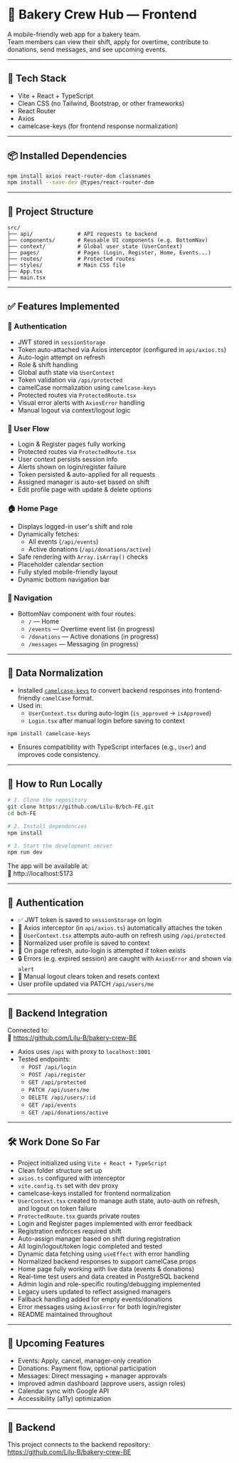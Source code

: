 # 🧁 Bakery Crew Hub — Frontend

A mobile-friendly web app for a bakery team.  
Team members can view their shift, apply for overtime, contribute to donations, send messages, and see upcoming events.

---

## 🚀 Tech Stack

- Vite + React + TypeScript
- Clean CSS (no Tailwind, Bootstrap, or other frameworks)
- React Router
- Axios
- camelcase-keys (for frontend response normalization)

---

## 📦 Installed Dependencies

```bash
npm install axios react-router-dom classnames
npm install --save-dev @types/react-router-dom
```

---

## 📁 Project Structure

```
src/
├── api/              # API requests to backend
├── components/       # Reusable UI components (e.g. BottomNav)
├── context/          # Global user state (UserContext)
├── pages/            # Pages (Login, Register, Home, Events...)
├── routes/           # Protected routes
├── styles/           # Main CSS file
├── App.tsx
├── main.tsx
```

---

## ✅ Features Implemented

### 🔐 Authentication
- JWT stored in `sessionStorage`
- Token auto-attached via Axios interceptor (configured in `api/axios.ts`)
- Auto-login attempt on refresh
- Role & shift handling
- Global auth state via `UserContext`
- Token validation via `/api/protected`
- camelCase normalization using `camelcase-keys`
- Protected routes via `ProtectedRoute.tsx`
- Visual error alerts with `AxiosError` handling
- Manual logout via context/logout logic

### 👤 User Flow
- Login & Register pages fully working
- Protected routes via `ProtectedRoute.tsx`
- User context persists session info
- Alerts shown on login/register failure
- Token persisted & auto-applied for all requests
- Assigned manager is auto-set based on shift
- Edit profile page with update & delete options

### 🏠 Home Page
- Displays logged-in user's shift and role
- Dynamically fetches:
  - All events (`/api/events`)
  - Active donations (`/api/donations/active`)
- Safe rendering with `Array.isArray()` checks
- Placeholder calendar section
- Fully styled mobile-friendly layout
- Dynamic bottom navigation bar

### 📱 Navigation
- BottomNav component with four routes:
  - `/` — Home
  - `/events` — Overtime event list (in progress)
  - `/donations` — Active donations (in progress)
  - `/messages` — Messaging (in progress)

---

## 🔁 Data Normalization

- Installed [`camelcase-keys`](https://github.com/sindresorhus/camelcase-keys) to convert backend responses into frontend-friendly `camelCase` format.
- Used in:
  - `UserContext.tsx` during auto-login (`is_approved` → `isApproved`)
  - `Login.tsx` after manual login before saving to context

```bash
npm install camelcase-keys
```

- Ensures compatibility with TypeScript interfaces (e.g., `User`) and improves code consistency.

---

## 🧪 How to Run Locally

```bash
# 1. Clone the repository
git clone https://github.com/Lilu-B/bch-FE.git
cd bch-FE

# 2. Install dependencies
npm install

# 3. Start the development server
npm run dev
```

The app will be available at:  
📱 http://localhost:5173

---

## 🔐 Authentication

- ✅ JWT token is saved to `sessionStorage` on login
- 🔐 Axios interceptor (in `api/axios.ts`) automatically attaches the token
- 🔁 `UserContext.tsx` attempts auto-auth on refresh using `/api/protected`
- 🧠 Normalized user profile is saved to context
- 🔁 On page refresh, auto-login is attempted if token exists
- 🔒 Errors (e.g. expired session) are caught with `AxiosError` and shown via `alert`
- 🔐 Manual logout clears token and resets context
- User profile updated via PATCH `/api/users/me`

---

## 🔗 Backend Integration

Connected to:  
🔗 https://github.com/Lilu-B/bakery-crew-BE

- Axios uses `/api` with proxy to `localhost:3001`
- Tested endpoints:
  - `POST /api/login`
  - `POST /api/register`
  - `GET /api/protected`
  - `PATCH /api/users/me`
  - `DELETE /api/users/:id`
  - `GET /api/events`
  - `GET /api/donations/active`

---

## 🛠️ Work Done So Far

- Project initialized using `Vite + React + TypeScript`
- Clean folder structure set up
- `axios.ts` configured with interceptor
- `vite.config.ts` set with dev proxy
- camelcase-keys installed for frontend normalization
- `UserContext.tsx` created to manage auth state, auto-auth on refresh, and logout on token failure
- `ProtectedRoute.tsx` guards private routes
- Login and Register pages implemented with error feedback
- Registration enforces required shift
- Auto-assign manager based on shift during registration
- All login/logout/token logic completed and tested
- Dynamic data fetching using `useEffect` with error handling
- Normalized backend responses to support camelCase props
- Home page fully working with live data (events & donations)
- Real-time test users and data created in PostgreSQL backend
- Admin login and role-specific routing/debugging implemented
- Legacy users updated to reflect assigned managers
- Fallback handling added for empty events/donations
- Error messages using `AxiosError` for both login/register
- README maintained throughout

---

## 📌 Upcoming Features

- Events: Apply, cancel, manager-only creation
- Donations: Payment flow, optional participation
- Messages: Direct messaging + manager approvals
- Improved admin dashboard (approve users, assign roles)
- Calendar sync with Google API
- Accessibility (a11y) optimization

---

## 🔗 Backend

This project connects to the backend repository:  
https://github.com/Lilu-B/bakery-crew-BE
